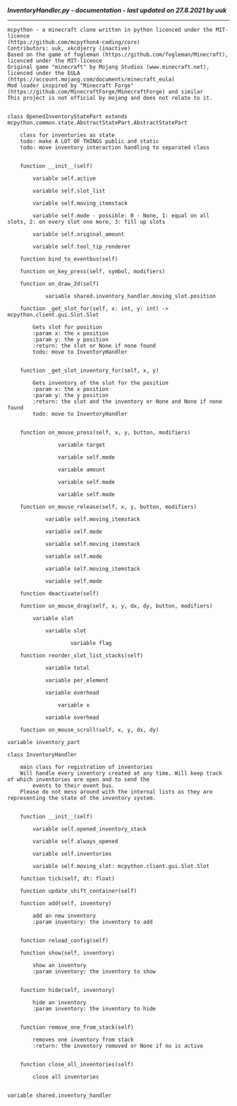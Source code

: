 ***InventoryHandler.py - documentation - last updated on 27.8.2021 by uuk***
___

    mcpython - a minecraft clone written in python licenced under the MIT-licence 
    (https://github.com/mcpython4-coding/core)
    Contributors: uuk, xkcdjerry (inactive)
    Based on the game of fogleman (https://github.com/fogleman/Minecraft), licenced under the MIT-licence
    Original game "minecraft" by Mojang Studios (www.minecraft.net), licenced under the EULA
    (https://account.mojang.com/documents/minecraft_eula)
    Mod loader inspired by "Minecraft Forge" (https://github.com/MinecraftForge/MinecraftForge) and similar
    This project is not official by mojang and does not relate to it.


    class OpenedInventoryStatePart extends mcpython.common.state.AbstractStatePart.AbstractStatePart
        
        class for inventories as state
        todo: make A LOT OF THINGS public and static
        todo: move inventory interaction handling to separated class


        function __init__(self)

            variable self.active

            variable self.slot_list

            variable self.moving_itemstack

            variable self.mode - possible: 0 - None, 1: equal on all slots, 2: on every slot one more, 3: fill up slots

            variable self.original_amount

            variable self.tool_tip_renderer

        function bind_to_eventbus(self)

        function on_key_press(self, symbol, modifiers)

        function on_draw_2d(self)

                variable shared.inventory_handler.moving_slot.position

        function _get_slot_for(self, x: int, y: int) -> mcpython.client.gui.Slot.Slot
            
            Gets slot for position
            :param x: the x position
            :param y: the y position
            :return: the slot or None if none found
            todo: move to InventoryHandler


        function _get_slot_inventory_for(self, x, y)
            
            Gets inventory of the slot for the position
            :param x: the x position
            :param y: the y position
            :return: the slot and the inventory or None and None if none found
            todo: move to InventoryHandler


        function on_mouse_press(self, x, y, button, modifiers)

                    variable target

                    variable self.mode

                    variable amount

                    variable self.mode

                    variable self.mode

        function on_mouse_release(self, x, y, button, modifiers)

                variable self.moving_itemstack

                variable self.mode

                variable self.moving_itemstack

                variable self.mode

                variable self.moving_itemstack

                variable self.mode

        function deactivate(self)

        function on_mouse_drag(self, x, y, dx, dy, button, modifiers)

            variable slot

                variable slot

                        variable flag

        function reorder_slot_list_stacks(self)

                variable total

                variable per_element

                variable overhead

                    variable x

                variable overhead

        function on_mouse_scroll(self, x, y, dx, dy)

    variable inventory_part

    class InventoryHandler
        
        main class for registration of inventories
        Will handle every inventory created at any time. Will keep track of which inventories are open and to send the
            events to their event bus.
        Please do not mess around with the internal lists as they are representing the state of the inventory system.


        function __init__(self)

            variable self.opened_inventory_stack

            variable self.always_opened

            variable self.inventories

            variable self.moving_slot: mcpython.client.gui.Slot.Slot

        function tick(self, dt: float)

        function update_shift_container(self)

        function add(self, inventory)
            
            add an new inventory
            :param inventory: the inventory to add


        function reload_config(self)

        function show(self, inventory)
            
            show an inventory
            :param inventory: the inventory to show


        function hide(self, inventory)
            
            hide an inventory
            :param inventory: the inventory to hide


        function remove_one_from_stack(self)
            
            removes one inventory from stack
            :return: the inventory removed or None if no is active


        function close_all_inventories(self)
            
            close all inventories


    variable shared.inventory_handler